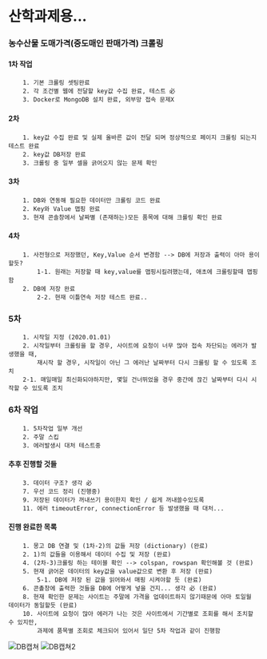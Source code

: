 # 산학과제용...

### **농수산물 도매가격**(**중도매인 판매가격**) 크롤링

#### 1차 작업

        1. 기본 크롤링 셋팅완료
        2. 각 조건별 웹에 전달할 key값 수집 완료, 테스트 必
        3. Docker로 MongoDB 설치 완료, 외부망 접속 문제X

#### 2차

        1. key값 수집 완료 및 실제 올바른 값이 전달 되며 정상적으로 페이지 크롤링 되는지 테스트 완료
        2. key값 DB저장 완료
        3. 크롤링 중 일부 셀을 긁어오지 않는 문제 확인 

#### 3차

        1. DB와 연동해 필요한 데이터만 크롤링 코드 완료
        2. Key와 Value 맵핑 완료
        3. 현재 콘솔창에서 날짜별 (존재하는)모든 품목에 대해 크롤링 확인 완료

#### 4차

        1. 사전형으로 저장했던, Key,Value 순서 변경함 --> DB에 저장과 출력이 아마 용이할듯?
            1-1. 원래는 저장할 때 key,value를 맵핑시킬려했는데, 애초에 크롤링할때 맵핑함
        2. DB에 저장 완료
            2-2. 현재 이틀연속 저장 테스트 완료..

### 5차

        1. 시작일 지정 (2020.01.01)
        2. 시작일부터 크롤링을 할 경우, 사이트에 요청이 너무 많아 접속 차단되는 에러가 발생했을 때,
            재시작 할 경우, 시작일이 아닌 그 에러난 날짜부터 다시 크롤링 할 수 있도록 조치
        2-1. 매일매일 최신화되야하지만, 몇일 건너뛰었을 경우 중간에 끊긴 날짜부터 다시 시작할 수 있도록 조치

### 6차 작업

        1. 5차작업 일부 개선
        2. 주말 스킵
        3. 에러발생시 대처 테스트중

#### 추후 진행할 것들

        3. 데이터 구조? 생각 必
        7. 우선 코드 정리 (진행중)
        9. 저장된 데이터가 꺼내쓰기 용이한지 확인 / 쉽게 꺼내쓸수있도록
        11. 에러 timeoutError, connectionError 등 발생했을 때 대처...

#### 진행 완료한 목록

        1. 몽고 DB 연결 및 (1차-2)의 값들 저장 (dictionary) (완료) 
        2. 1)의 값들을 이용해서 데이터 수집 및 저장 (완료)
        4. (2차-3)크롤링 하는 테이블 확인 --> colspan, rowspan 확인해볼 것 (완료)
        5. 현재 긁어온 데이터의 key값을 value값으로 변환 후 저장 (완료)
            5-1. DB에 저장 된 값을 읽어와서 매핑 시켜야할 듯 (완료)
        6. 콘촐창에 출력한 것들을 DB에 어떻게 넣을 건지... 생각 必 (완료)
        8. 현재 확인한 문제는 사이트는 주말에 가격을 업데이트하지 않기때문에 아마 토일월 데이터가 동일할듯 (완료)
        10. 사이트에 요청이 많아 에러가 나는 것은 사이트에서 기간별로 조회를 해서 조치할 수 있지만,
            과제에 품목별 조회로 체크되어 있어서 일단 5차 작업과 같이 진행함

![DB캡쳐](https://user-images.githubusercontent.com/2025813/104085997-3a80f000-5297-11eb-95fc-3e181c57076a.png)
![DB캡쳐2](https://user-images.githubusercontent.com/2025813/104310790-a4a7c800-5517-11eb-9184-a1e3703ebdeb.png)

